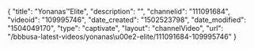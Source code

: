 {
    "title": "Yonanas&trade;Elite",
    "description": "",
    "channelid": "111091684",
    "videoid": "109995746",
    "date_created": "1502523798",
    "date_modified": "1504049170",
    "type": "captivate",
    "layout": "channelVideo",
    "url": "\/bbbusa-latest-videos\/yonanas\u00e2-elite\/111091684-109995746"
}